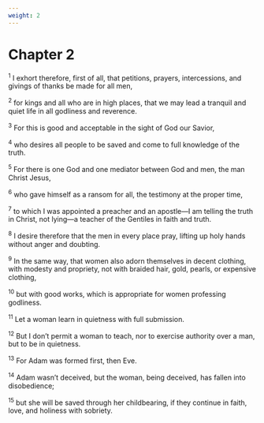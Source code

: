 ```yaml
---
weight: 2
---
```


# Chapter 2

<sup>1</sup> I exhort therefore, first of all, that petitions, prayers, intercessions, and givings of thanks be made for all men, 

<sup>2</sup> for kings and all who are in high places, that we may lead a tranquil and quiet life in all godliness and reverence. 

<sup>3</sup> For this is good and acceptable in the sight of God our Savior, 

<sup>4</sup> who desires all people to be saved and come to full knowledge of the truth. 

<sup>5</sup> For there is one God and one mediator between God and men, the man Christ Jesus, 

<sup>6</sup> who gave himself as a ransom for all, the testimony at the proper time, 

<sup>7</sup> to which I was appointed a preacher and an apostle—I am telling the truth in Christ, not lying—a teacher of the Gentiles in faith and truth. 

<sup>8</sup> I desire therefore that the men in every place pray, lifting up holy hands without anger and doubting. 

<sup>9</sup> In the same way, that women also adorn themselves in decent clothing, with modesty and propriety, not with braided hair, gold, pearls, or expensive clothing, 

<sup>10</sup> but with good works, which is appropriate for women professing godliness. 

<sup>11</sup> Let a woman learn in quietness with full submission. 

<sup>12</sup> But I don’t permit a woman to teach, nor to exercise authority over a man, but to be in quietness. 

<sup>13</sup> For Adam was formed first, then Eve. 

<sup>14</sup> Adam wasn’t deceived, but the woman, being deceived, has fallen into disobedience; 

<sup>15</sup> but she will be saved through her childbearing, if they continue in faith, love, and holiness with sobriety. 


